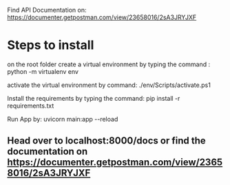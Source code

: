 Find API Documentation on: https://documenter.getpostman.com/view/23658016/2sA3JRYJXF

# Steps to install

on the root folder create a virtual environment by typing the command :
    python -m virtualenv env

activate the virtual environment by command:
    ./env/Scripts/activate.ps1

Install the requirements by typing the command:
    pip install -r requirements.txt

Run App by:
    uvicorn main:app --reload

## Head over to localhost:8000/docs or find the documentation on https://documenter.getpostman.com/view/23658016/2sA3JRYJXF

